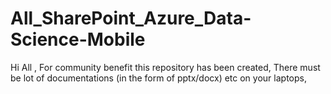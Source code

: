 # All_SharePoint_Azure_Data-Science-Mobile
Hi All , For community benefit this repository  has been created, There must be lot of documentations (in the form of pptx/docx) etc on your laptops,  
